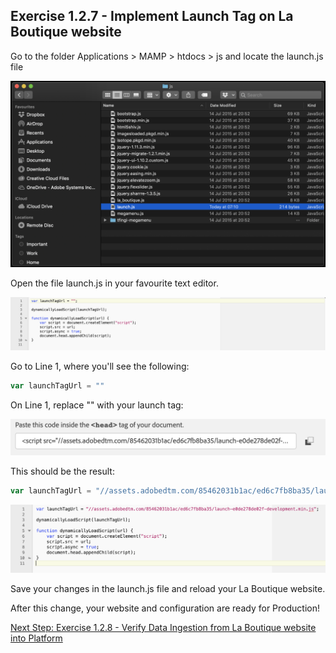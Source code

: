 ## Exercise 1.2.7 - Implement Launch Tag on La Boutique website

Go to the folder Applications > MAMP > htdocs > js and locate the launch.js file

![Launch Setup](./images/launchjs.png)

Open the file launch.js in your favourite text editor.

![Launch Setup](./images/launchjstext.png)

Go to Line 1, where you'll see the following:

```javascript
var launchTagUrl = ""
```

On Line 1, replace "" with your launch tag:

![Launch Setup](./images/launchtagsite.png)

This should be the result:

```javascript
var launchTagUrl = "//assets.adobedtm.com/85462031b1ac/ed6c7fb8ba35/launch-e0de278de02f-development.min.js"
```

![Launch Setup](./images/launchjstext-1.png)


Save your changes in the launch.js file and reload your La Boutique website.

After this change, your website and configuration are ready for Production!

[Next Step: Exercise 1.2.8 - Verify Data Ingestion from La Boutique website into Platform](./ex8.md)